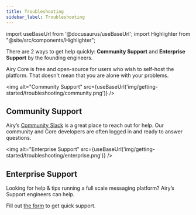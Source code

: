 ```yaml
---
title: Troubleshooting
sidebar_label: Troubleshooting
---
```


import useBaseUrl from '@docusaurus/useBaseUrl';
import Highlighter from "@site/src/components/Highlighter";

<Highlighter>

There are 2 ways to get help quickly: **Community Support** and **Enterprise
Support** by the founding engineers.

</Highlighter>

Airy Core is free and open-source for users who wish to self-host the platform.
That doesn't mean that you are alone with your problems.

<img alt="Community Support" src={useBaseUrl('img/getting-started/troubleshooting/community.png')} />

## Community Support

Airy’s [Community Slack](https://airy.co/community) is a great place to reach
out for help. Our community and Core developers are often logged in and ready to
answer questions.

<img alt="Enterprise Support" src={useBaseUrl('img/getting-started/troubleshooting/enterprise.png')} />

## Enterprise Support

Looking for help & tips running a full scale messaging platform? Airy’s Support
engineers can help.

Fill out [the form](https://airy.co/get-a-demo) to get quick support.
